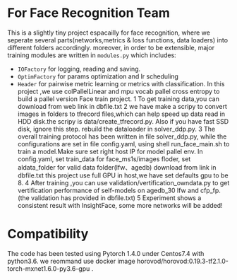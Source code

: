 # For Face Recognition Team
This is a slightly tiny project espacailly for face recognition,
where we seperate several parts(networks,metrics & loss functions, data loaders) into different folders accordingly. moreover, in order to be extensible, 
major training modules are written in `modules.py` which includes:
* `IOFactory` for logging, reading and saving.
* `OptimFactory` for params optimization and lr scheduling
* `Header` for pairwise metric learning or metrics with classification.
In this project ,we use colPallelLinear and mpu vocab  pallel cross entropy to build a pallel version Face train project.
1 To get training data,you can download from web link in dbfile.txt
2 we have make a scripy to convert images in folders to tfrecord files,which can help speed up data read in HDD disk.the scripy is data/create_tfrecord.py. Also if you have fast SSD disk, ignore this step. rebuild the dataloader in solver_ddp.py.
3 The overall training protocol has been written in file solver_ddp.py, while the configurations are set in file config.yaml, using shell run_face_main.sh to train a model.Make sure set right host IP for model pallel env.
In config.yaml,
set train_data for face_ms1s/images floder,
set aldata_folder for valid data folder(lfw、agedb)
download from link in dbfile.txt
this project use full GPU in host,we have set defaults gpu to be 8.
4 After training ,you can use validation/vertification_owndata.py to get vertification performance of self-models on agedb_30 lfw and cfp_fp.(the validation has provided in dbfile.txt) 
5 Experiment shows a consistent result with InsightFace, some more networks will be added!

# Compatibility
The code has been tested using Pytorch 1.4.0 under Centos7.4 with python3.6.
 we reommand use docker image horovod/horovod:0.19.3-tf2.1.0-torch-mxnet1.6.0-py3.6-gpu .
